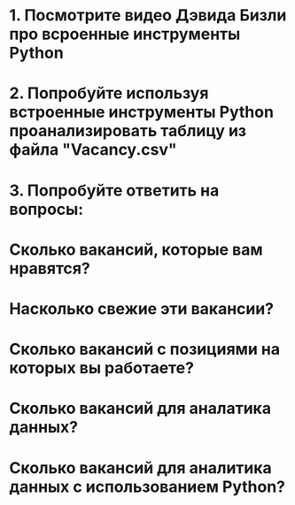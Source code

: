 # 1. Посмотрите видео Дэвида Бизли про всроенные инструменты Python
# 2. Попробуйте используя встроенные инструменты Python проанализировать таблицу из файла "Vacancy.csv"
# 3. Попробуйте ответить на вопросы:
# Сколько вакансий, которые вам нравятся?
# Насколько свежие эти вакансии?
# Сколько вакансий с позициями на которых вы работаете?
# Сколько вакансий для аналатика данных?
# Сколько вакансий для аналитика данных с использованием Python?
